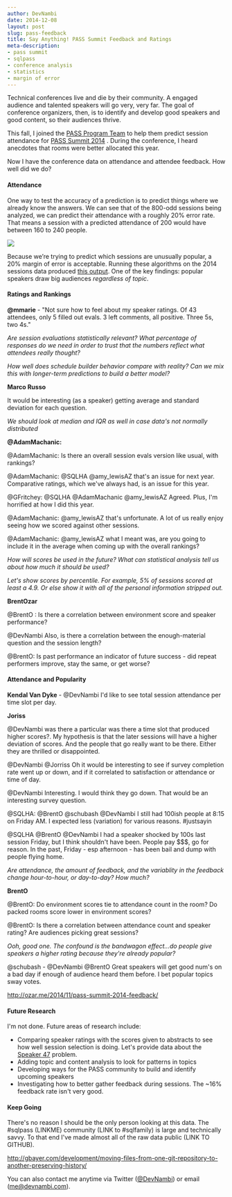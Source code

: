 ```yaml
---
author: DevNambi
date: 2014-12-08
layout: post
slug: pass-feedback
title: Say Anything! PASS Summit Feedback and Ratings
meta-description: 
- pass summit
- sqlpass
- conference analysis
- statistics
- margin of error
---
```


Technical conferences live and die by their community. A engaged audience and talented speakers will go very, very far. The goal of conference organizers, then, is to identify and develop good speakers and good content, so their audiences thrive. 

This fall, I joined the [PASS Program Team](http://www.sqlpass.org/community/speakerresource.aspx) to help them predict session attendance for [PASS Summit 2014](http://www.sqlpass.org/summit/2014/Home.aspx) . During the conference, I heard anecdotes that rooms were better allocated this year. 

Now I have the conference data on attendance and attendee feedback. How well did we do?


#### Attendance


One way to test the accuracy of a prediction is to predict things where we already know the answers. We can see that of the 800-odd sessions being analyzed, we can predict their attendance with a roughly 20% error rate. That means a session with a predicted attendance of 200 would have between 160 to 240 people. 

<img src="http://devnambi.com/images/passprediction-PercentageAttending-Predicted_vs_Actual.png" />

Because we’re trying to predict which sessions are unusually popular, a 20% margin of error is acceptable. Running these algorithms on the 2014 sessions data produced [this output](https://github.com/DevNambi/DataScienceLearning/blob/master/SummitAttendancePrediction/PASS%202014%20Summit%20Predictions%20-%20For%20Publish.csv). One of the key findings: popular speakers draw big audiences *regardless of topic*.


#### Ratings and Rankings


**@mmarie** - "Not sure how to feel about my speaker ratings. Of 43 attendees, only 5 filled out evals. 3 left comments, all positive. Three 5s, two 4s." 

*Are session evaluations statistically relevant? What percentage of responses do we need in order to trust that the numbers reflect what attendees really thought?*

*How well does schedule builder behavior compare with reality? Can we mix this with longer-term predictions to build a better model?*

**Marco Russo**

It would be interesting (as a speaker) getting average and standard deviation for each question. 

*We should look at median and IQR as well in case data's not normally distributed*


**@AdamMachanic:**

@AdamMachanic: Is there an overall session evals version like usual, with rankings?

@AdamMachanic: @SQLHA @amy_lewisAZ that's an issue for next year. Comparative ratings, which we've always had, is an issue for this year.

@GFritchey: @SQLHA @AdamMachanic @amy_lewisAZ Agreed. Plus, I'm horrified at how I did this year.

@AdamMachanic: @amy_lewisAZ that's unfortunate. A lot of us really enjoy seeing how we scored against other sessions.


@AdamMachanic: @amy_lewisAZ what I meant was, are you going to include it in the average when coming up with the overall rankings?

*How will scores be used in the future? What can statistical analysis tell us about how much it should be used?*

*Let's show scores by percentile. For example, 5% of sessions scored at least a 4.9. Or else show it with all of the personal information stripped out.*


**BrentOzar**

@BrentO : Is there a correlation between environment score and speaker performance?

@DevNambi Also, is there a correlation between the enough-material question and the session length?

@BrentO: Is past performance an indicator of future success - did repeat performers improve, stay the same, or get worse?




#### Attendance and Popularity


**Kendal Van Dyke** - @DevNambi I'd like to see total session attendance per time slot per day.


**Joriss**

@DevNambi was there a particular was there a time slot that produced higher scores?. My hypothesis is that the later sessions will have a higher deviation of scores. And the people that go really want to be there. Either they are thrilled or disappointed.

@DevNambi @Jorriss Oh it would be interesting to see if survey completion rate went up or down, and if it correlated to satisfaction or attendance or time of day.

@DevNambi Interesting. I would think they go down. That would be an interesting survey question.

@SQLHA: @BrentO @schubash @DevNambi I still had 100ish people at 8:15 on Friday AM. I expected less (variation) for various reasons. #justsayin

@SQLHA @BrentO @DevNambi I had a speaker shocked by 100s last session Friday, but I think shouldn't have been. People pay $$$, go for reason. In the past, Friday - esp afternoon - has been bail and dump with people flying home.

*Are attendance, the amount of feedback, and the variablity in the feedback change hour-to-hour, or day-to-day? How much?*


**BrentO**

@BrentO: Do environment scores tie to attendance count in the room? Do packed rooms score lower in environment scores?

@BrentO: Is there a correlation between attendance count and speaker rating? Are audiences picking great sessions?

*Ooh, good one. The confound is the bandwagon effect...do people give speakers a higher rating because they're already popular?*

@schubash - @DevNambi @BrentO Great speakers will get good num's on a bad day if enough of audience heard them before. I bet popular topics sway votes.

http://ozar.me/2014/11/pass-summit-2014-feedback/


#### Future Research

I'm not done. Future areas of research include:

* Comparing speaker ratings with the scores given to abstracts to see how well session selection is doing. Let's provide data about the [Speaker 47](LINKME) problem.
* Adding topic and content analysis to look for patterns in topics
* Developing ways for the PASS community to build and identify upcoming speakers
* Investigating how to better gather feedback during sessions. The ~16% feedback rate isn't very good.

#### Keep Going

There's no reason I should be the only person looking at this data. The #sqlpass (LINKME) community (LINK to #sqlfamily) is large and technically savvy. To that end I've made almost all of the raw data public (LINK TO GITHUB). 


http://gbayer.com/development/moving-files-from-one-git-repository-to-another-preserving-history/

You can also contact me anytime via Twitter ([@DevNambi](https://twitter.com/DevNambi)) or email (me@devnambi.com).